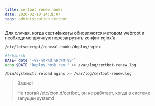 ```yaml
---
title: certbot renew hooks
date: 2020-02-10 14:31:07
tags: administration certbot
---
```


Для случая, когда сертификаты обновляются методом webroot и необходимо вручную перезагрузить конфиг nginx'а.

`/etc/letsencrypt/renewal-hooks/deploy/nginx`

```bash
#!/bin/sh
DATE=`date '+%Y-%m-%d %H:%M:%S'`
echo $DATE "Deploy hook ran." >> /var/log/certbot-renew.log

/bin/systemctl reload nginx >> /var/log/certbot-renew.log

```

> Важно!
>
> Не трогай /etc/cron.d/certbot, он не работает, когда в системе запущен systemd
